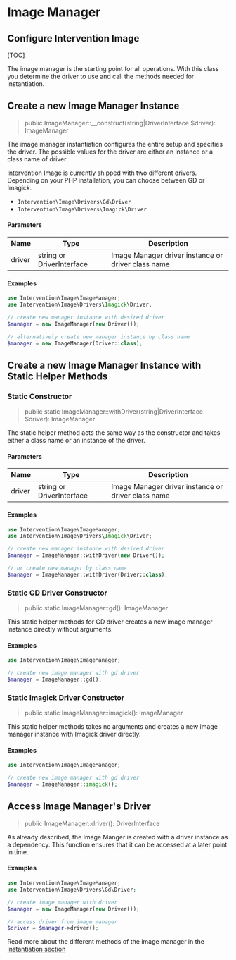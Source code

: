 # Image Manager
## Configure Intervention Image

[TOC]

The image manager is the starting point for all operations. With this
class you determine the driver to use and call the methods needed 
for instantiation.

## Create a new Image Manager Instance

> public ImageManager::__construct(string|DriverInterface $driver): ImageManager

The image manager instantiation configures the entire setup and specifies the
driver. The possible values for the driver are either an instance or a class
name of driver.

Intervention Image is currently shipped with two different drivers. Depending
on your PHP installation, you can choose between GD or Imagick.

- `Intervention\Image\Drivers\Gd\Driver`
- `Intervention\Image\Drivers\Imagick\Driver`

#### Parameters

| Name | Type | Description |
| - | - | - |
| driver | string or DriverInterface | Image Manager driver instance or driver class name |

#### Examples

```php
use Intervention\Image\ImageManager;
use Intervention\Image\Drivers\Imagick\Driver;

// create new manager instance with desired driver
$manager = new ImageManager(new Driver());

// alternatively create new manager instance by class name
$manager = new ImageManager(Driver::class);
```

## Create a new Image Manager Instance with Static Helper Methods

### Static Constructor

> public static ImageManager::withDriver(string|DriverInterface $driver): ImageManager

The static helper method acts the same way as the constructor and takes either
a class name or an instance of the driver.

#### Parameters

| Name | Type | Description |
| - | - | - |
| driver | string or DriverInterface | Image Manager driver instance or driver class name |

#### Examples

```php
use Intervention\Image\ImageManager;
use Intervention\Image\Drivers\Imagick\Driver;

// create new manager instance with desired driver
$manager = ImageManager::withDriver(new Driver());

// or create new manager by class name
$manager = ImageManager::withDriver(Driver::class);
```

### Static GD Driver Constructor

> public static ImageManager::gd(): ImageManager

This static helper methods for GD driver creates a new image manager instance
directly without arguments.

#### Examples

```php
use Intervention\Image\ImageManager;

// create new image manager with gd driver
$manager = ImageManager::gd();
```

### Static Imagick Driver Constructor

> public static ImageManager::imagick(): ImageManager

This static helper methods takes no arguments and creates a new image manager
instance with Imagick driver directly.

#### Examples

```php
use Intervention\Image\ImageManager;

// create new image manager with gd driver
$manager = ImageManager::imagick();
```


## Access Image Manager's Driver

> public ImageManager::driver(): DriverInterface

As already described, the Image Manger is created with a driver instance as a
dependency. This function ensures that it can be accessed at a later point in
time.

#### Examples

```php
use Intervention\Image\ImageManager;
use Intervention\Image\Drivers\Gd\Driver;

// create image manager with driver
$manager = new ImageManager(new Driver());

// access driver from image manager
$driver = $manager->driver();
```




Read more about the different methods of the image manager in the
[instantiation section](/v3/basics/instantiation)

